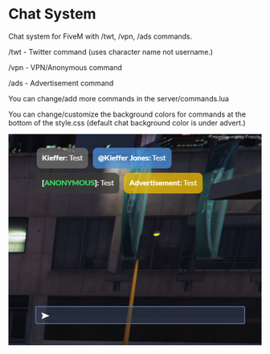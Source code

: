 # Chat System

Chat system for FiveM with /twt, /vpn, /ads commands.

/twt - Twitter command (uses character name not username.)

/vpn - VPN/Anonymous command

/ads - Advertisement command

You can change/add more commands in the server/commands.lua 

You can change/customize the background colors for commands at the bottom of the style.css (default chat background color is under advert.)

![Preview](chat.png)

